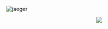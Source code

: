 ![jaeger](https://jaeger-engine.web.app/assets/jaeger-engine.png)
<p align="center">
  <img src="https://jaeger-engine.web.app/assets/jaeger-engine.png"/>
</p>
